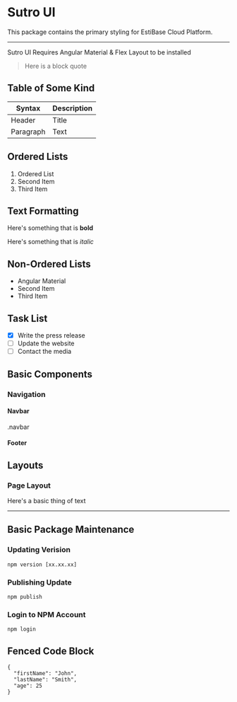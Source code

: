 # Sutro UI 
This package contains the primary styling for EstiBase Cloud Platform.

---

Sutro UI Requires Angular Material & Flex Layout to be installed

> Here is a block quote

## Table of Some Kind
| Syntax | Description |
| ----------- | ----------- |
| Header | Title |
| Paragraph | Text |

## Ordered Lists
1. Ordered List
2. Second Item
3. Third Item

## Text Formatting
Here's something that is **bold**

Here's something that is *italic*

## Non-Ordered Lists
- Angular Material
- Second Item
- Third Item


## Task List
- [x] Write the press release
- [ ] Update the website
- [ ] Contact the media

## Basic Components
### Navigation
#### Navbar
.navbar
#### Footer


## Layouts
### Page Layout
Here's a basic thing of text

---

## Basic Package Maintenance

### Updating Verision
`npm version [xx.xx.xx]`

### Publishing Update
`npm publish`

### Login to NPM Account
```
npm login
```

## Fenced Code Block
```
{
  "firstName": "John",
  "lastName": "Smith",
  "age": 25
}
```